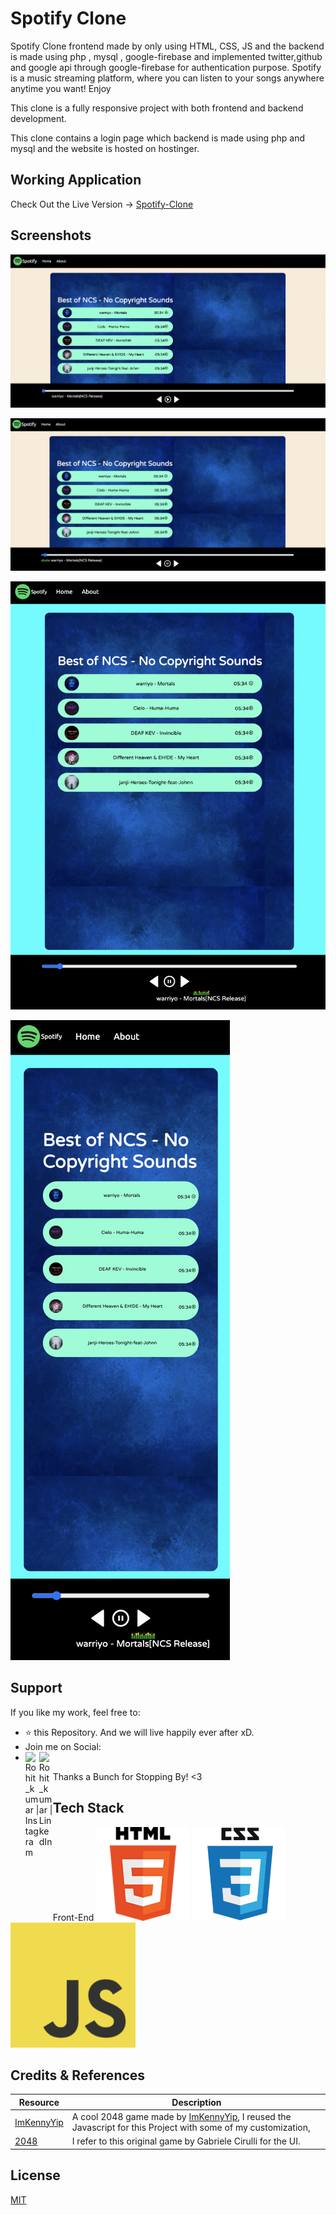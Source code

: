 # Spotify Clone

Spotify Clone frontend made by only using HTML, CSS, JS and the backend is made using php , mysql , google-firebase and implemented twitter,github and google api through google-firebase for authentication purpose. Spotify is a music streaming platform, where you can listen to your songs anywhere anytime you want! Enjoy

This clone is a fully responsive project with both frontend and backend development.

This clone contains a login page which backend is made using php and mysql and the website is hosted on hostinger.

## Working Application

Check Out the Live Version -> [Spotify-Clone](https://rohitkumar.live/)

## Screenshots


![Website Screenshot](images/pausefull.png)


![Website Screenshot](images/playfull.png)


![Website Screenshot](images/playresponsive.png)


![Website Screenshot](images/playresponsive1.png)

## Support

If you like my work, feel free to:
 - ⭐ this Repository. And we will live happily ever after xD.
 - Join me on Social: 
 - [<img align="left" alt="Rohit_kumar | Instagram" width="22px" src="https://img.icons8.com/fluency/48/000000/instagram-new.png" />][instagram] 
 [<img align="left" alt="Rohit_kumar | LinkedIn" width="22px" src="https://img.icons8.com/external-tal-revivo-shadow-tal-revivo/48/000000/external-linkedin-in-logo-used-for-professional-networking-logo-shadow-tal-revivo.png" />][linkedin]

Thanks a Bunch for Stopping By! <3

[instagram]: https://www.instagram.com/rohit_kumarrrrr_/
[linkedin]: https://www.linkedin.com/in/rohit-kumar-28aa94223/

## Tech Stack
Front-End
<img src="https://raw.githubusercontent.com/github/explore/80688e429a7d4ef2fca1e82350fe8e3517d3494d/topics/html/html.png" data-canonical-src="[https://raw.githubusercontent.com/github/explore/80688e429a7d4ef2fca1e82350fe8e3517d3494d/topics/html/html.png]" width="150" />
<img src="https://raw.githubusercontent.com/github/explore/80688e429a7d4ef2fca1e82350fe8e3517d3494d/topics/css/css.png" data-canonical-src="[https://raw.githubusercontent.com/github/explore/80688e429a7d4ef2fca1e82350fe8e3517d3494d/topics/css/css.png]" width="150" /> 
<img src="https://raw.githubusercontent.com/github/explore/80688e429a7d4ef2fca1e82350fe8e3517d3494d/topics/javascript/javascript.png" data-canonical-src="[https://raw.githubusercontent.com/github/explore/80688e429a7d4ef2fca1e82350fe8e3517d3494d/topics/javascript/javascript.png]" width="200" />


## Credits & References

| Resource                                                               | Description                                                                                                           |
| ---------------------------------------------------------------------- | --------------------------------------------------------------------------------------------------------------------- |
| [ImKennyYip][ImKennyYip]                                                     | A cool 2048 game made by [ImKennyYip], I reused the Javascript for this Project with some of my customization, |
| [2048][2048] | I refer to this original game by Gabriele Cirulli for the UI.                                                |

[ImKennyYip]: https://github.com/ImKennyYip/2048
[2048]: https://play2048.co/

## License

[MIT](https://github.com/BasimAhmedKhan/2048-Game/blob/main/LICENSE)
